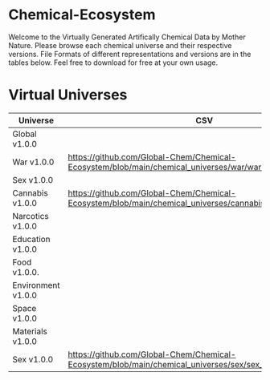 # Chemical-Ecosystem

Welcome to the Virtually Generated Artifically Chemical Data by Mother Nature. Please browse each chemical universe and their respective versions. File Formats of different representations and versions are in the tables below. Feel free to download for free at your own usage.

# Virtual Universes

| Universe              | CSV                                                                                                           |
| --------------------- | ------------------------------------------------------------------------------------------------------------- | 
| Global v1.0.0         |                                                                                                               |
| War v1.0.0            | https://github.com/Global-Chem/Chemical-Ecosystem/blob/main/chemical_universes/war/war_v100.csv               |
| Sex v1.0.0            |                                                                                                               |
| Cannabis v1.0.0       | https://github.com/Global-Chem/Chemical-Ecosystem/blob/main/chemical_universes/cannabis/cannabis_v100.csv     |
| Narcotics v1.0.0      |                                                                                                               |
| Education v1.0.0      |                                                                                                               |
| Food v1.0.0.          |                                                                                                               |
| Environment v1.0.0    |                                                                                                               |
| Space v1.0.0          |                                                                                                               |
| Materials v1.0.0      |                                                                                                               |
| Sex v1.0.0            | https://github.com/Global-Chem/Chemical-Ecosystem/blob/main/chemical_universes/sex/sex_v100.csv               |
